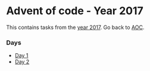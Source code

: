# Advent of code - Year 2017

This contains tasks from the [year 2017](https://adventofcode.com/2017). Go back to [AOC](../adventofcode.md).

### Days

- [Day 1](2017-1.md)
- [Day 2](2017-2.md)
